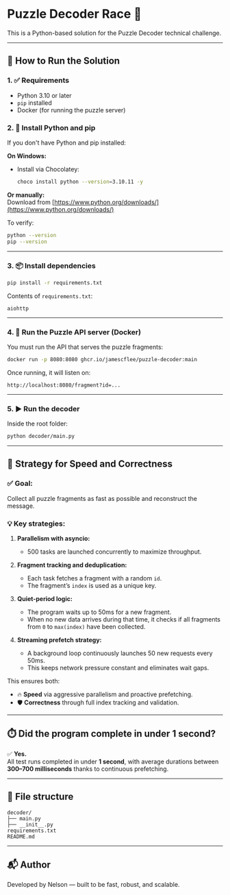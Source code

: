 # Puzzle Decoder Race 🧩

This is a Python-based solution for the Puzzle Decoder technical challenge.

---

## 🚀 How to Run the Solution

### 1. ✅ Requirements

- Python 3.10 or later  
- `pip` installed  
- Docker (for running the puzzle server)

### 2. 🐍 Install Python and pip

If you don't have Python and pip installed:

**On Windows:**

- Install via Chocolatey:

  ```bash
  choco install python --version=3.10.11 -y
  ```

**Or manually:**  
Download from [https://www.python.org/downloads/](https://www.python.org/downloads/)

To verify:

```bash
python --version
pip --version
```

---

### 3. 📦 Install dependencies

```bash
pip install -r requirements.txt
```

Contents of `requirements.txt`:

```
aiohttp
```

---

### 4. 🐳 Run the Puzzle API server (Docker)

You must run the API that serves the puzzle fragments:

```bash
docker run -p 8080:8080 ghcr.io/jamescflee/puzzle-decoder:main
```

Once running, it will listen on:

```
http://localhost:8080/fragment?id=...
```

---

### 5. ▶️ Run the decoder

Inside the root folder:

```bash
python decoder/main.py
```

---

## 🧠 Strategy for Speed and Correctness

### ✅ Goal:

Collect all puzzle fragments as fast as possible and reconstruct the message.

### 💡 Key strategies:

1. **Parallelism with asyncio:**

   - 500 tasks are launched concurrently to maximize throughput.

2. **Fragment tracking and deduplication:**

   - Each task fetches a fragment with a random `id`.
   - The fragment’s `index` is used as a unique key.

3. **Quiet-period logic:**

   - The program waits up to 50ms for a new fragment.
   - When no new data arrives during that time, it checks if all fragments from `0` to `max(index)` have been collected.

4. **Streaming prefetch strategy:**

   - A background loop continuously launches 50 new requests every 50ms.
   - This keeps network pressure constant and eliminates wait gaps.

This ensures both:

- 🔥 **Speed** via aggressive parallelism and proactive prefetching.
- 🛡️ **Correctness** through full index tracking and validation.

---

## ⏱️ Did the program complete in under 1 second?

✅ **Yes.**  
All test runs completed in under **1 second**, with average durations between **300–700 milliseconds** thanks to continuous prefetching.

---

## 📄 File structure

```
decoder/
├── main.py
├── __init__.py
requirements.txt
README.md
```

---

## 📬 Author

Developed by Nelson — built to be fast, robust, and scalable.

